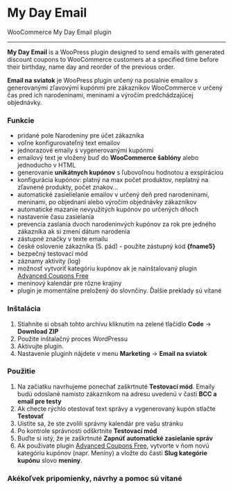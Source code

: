 # My Day Email
 WooCommerce My Day Email plugin

 ---
**My Day Email** is a WooPress plugin designed to send emails with generated discount coupons to WooCommerce customers at a specified time before their birthday, name day and reorder of the previous order.

**Email na sviatok** je WooPress plugin určený na posialnie emailov s generovanými zľavovými kupónmi pre zákazníkov WooCommerce v určený čas pred ich narodeninami, meninami a výročím predchádzajúcej objednávky.

### **Funkcie**
- pridané pole Narodeniny pre účet zákazníka 
- voľne konfigurovateľný text emailov
- jednorazové emaily s vygenerovanými kupónmi
- emailový text je vložený buď do **WooCommerce šablóny** alebo jednoducho v HTML
- generovanie **unikátnych kupónov** s ľubovoľnou hodnotou a exspiráciou
- konfigurácia kupónov: platný na max počet produktov, neplatný na zľavnené produkty, počet znakov...
- automatické zasielielanie emailov v určený deň pred narodeninami, meninami, po objednaní alebo výročím objednávky zákazníkov
- automatické mazanie nevyužitých kupónov po určených dňoch
- nastavenie času zasielania
- prevencia zaslania dvoch narodeninvých kupónov za rok pre jedného zákazníka ak si zmení dátum narodenia
- zástupné značky v texte emailu
- české oslovenie zákazníka (5. pád) - použite zástupný kód **{fname5}**
- bezpečný testovací mód
- záznamy aktivity (log)
- možnosť vytvoriť kategóriu kupónov ak je nainštalovaný plugin [Advanced Coupons Free](https://wordpress.org/plugins/advanced-coupons-for-woocommerce-free/)
- meninový kalendár pre rôzne krajiny
- plugin je momentálne preložený do slovnčiny. Ďalšie preklady sú vítané

### **Inštalácia**

1. Stiahnite si obsah tohto archívu kliknutím na zelené tlačidlo **Code** -> **Download ZIP**
2. Použite inštalačný proces WordPressu
3. Aktivujte plugin.
4. Nastavenie pluginh nájdete v menu **Marketing** -> **Email na sviatok**

### **Použitie**
1. Na začiatku navrhujeme ponechať zaškrtnuté **Testovací mód**. Emaily budú odoslané namisto zákazníkom na adresu uvedenú v časti **BCC a email pre testy**
2. Ak checte rýchlo otestovať text správy a vygenerovaný kupón stlačte **Testovať**
3. Uistite sa, že ste zvolili správny kalendár pre vašu stránku
4. Po kontrole správnosti odškrtnite **Testovací mód**
5. Buďte si istý, že je zaškrtnuté **Zapnúť automatické zasielanie správ**
6. Ak používate plugin [Advanced Coupons Free](https://wordpress.org/plugins/advanced-coupons-for-woocommerce-free/), vytvorte v ňom novú kategóriu kupónov (napr. Meniny) a vložte do časti **Slug kategórie kupónu** slovo **meniny**.

### Akékoľvek pripomienky, návrhy a pomoc sú vítané
